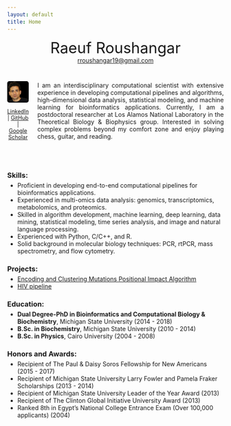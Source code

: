 ```yaml
---
layout: default
title: Home
---
```


<div style="text-align: center; margin-bottom: 40px;">
  <div style="font-size: 2.5em;">Raeuf Roushangar</div>
  <div><a href="mailto:rroushangar19@gmail.com">rroushangar19@gmail.com</a></div>
</div>

<div style="display: flex; align-items: center;">
  <div style="text-align: center; margin-right: 20px;">
    <img src="/assets/images/profile.jpg" alt="Profile Picture" style="width: 125px; border-radius: 10%;" />
    <div style="font-size: 0.9em; margin-top: 10px;">
      <a href="https://www.linkedin.com/in/raeufroushangar" target="_blank">LinkedIn</a> | 
      <a href="https://github.com/raeufroushangar" target="_blank">GitHub</a> | 
      <a href="https://scholar.google.com/citations?user=NISquAgAAAAJ&hl=en" target="_blank">Google Scholar</a>
    </div>
  </div>

  <div style="max-width: 600px; text-align: justify;">
    I am an interdisciplinary computational scientist with extensive experience in developing computational pipelines and algorithms, high-dimensional data analysis, statistical modeling, and machine learning for bioinformatics applications. Currently, I am a postdoctoral researcher at Los Alamos National Laboratory in the Theoretical Biology & Biophysics group. Interested in solving complex problems beyond my comfort zone and enjoy playing chess, guitar, and reading.
  </div>
</div>

<br><br>

<h3 style="margin-bottom: 5px;">Skills:</h3>
<ul style="margin-top: 0;">
  <li>Proficient in developing end-to-end computational pipelines for bioinformatics applications.</li>
  <li>Experienced in multi-omics data analysis: genomics, transcriptomics, metabolomics, and proteomics.</li>
  <li>Skilled in algorithm development, machine learning, deep learning, data mining, statistical modeling, time series analysis, and image and natural language processing.</li>
  <li>Experienced with Python, C/C++, and R.</li>
  <li>Solid background in molecular biology techniques: PCR, rtPCR, mass spectrometry, and flow cytometry.</li>
</ul>

<h3 style="margin-bottom: 5px;">Projects:</h3>
<ul style="margin-top: 0;">
  <li><a href="https://github.com/raeufroushangar/ECMPIA">Encoding and Clustering Mutations Positional Impact Algorithm</a></li>
  <li><a href="https://github.com/raeufroushangar/HIV_pipeline">HIV pipeline</a></li>
</ul>

<h3 style="margin-bottom: 5px;">Education:</h3>
<ul style="margin-top: 0;">
  <li><strong>Dual Degree-PhD in Bioinformatics and Computational Biology & Biochemistry</strong>, Michigan State University (2014 - 2018)</li>
  <li><strong>B.Sc. in Biochemistry</strong>, Michigan State University (2010 - 2014)</li>
  <li><strong>B.Sc. in Physics</strong>, Cairo University (2004 - 2008)</li>
</ul>

<h3 style="margin-bottom: 5px;">Honors and Awards:</h3>
<ul style="margin-top: 0;">
  <li>Recipient of The Paul & Daisy Soros Fellowship for New Americans (2015 - 2017)</li>
  <li>Recipient of Michigan State University Larry Fowler and Pamela Fraker Scholarships (2013 - 2014)</li>
  <li>Recipient of Michigan State University Leader of the Year Award (2013)</li>
  <li>Recipient of The Clinton Global Initiative University Award (2013)</li>
  <li>Ranked 8th in Egypt’s National College Entrance Exam (Over 100,000 applicants) (2004)</li>
</ul>
